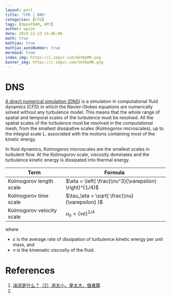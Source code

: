 ```yaml
---
layout: post
title: "CFD | DNS"
categories: [CFD]
tags: [OpenFOAM, HPC]
author: wpsze
date: 2024-12-23 14:06:00
math: true
mathjax: true
mathjax_autoNumber: true
mermaid: true
index_img: https://i.imgur.com/GkV6pMK.png
banner_img: https://i.imgur.com/GkV6pMK.png
---
```


# DNS

[A direct numerical simulation (DNS)](https://en.wikipedia.org/wiki/Direct_numerical_simulation) is a simulation in computational fluid dynamics (CFD) in which the Navier–Stokes equations are numerically solved without any turbulence model. This means that the whole range of spatial and temporal scales of the turbulence must be resolved. All the spatial scales of the turbulence must be resolved in the computational mesh, from the smallest dissipative scales (Kolmogorov microscales), up to the integral scale $L$, associated with the motions containing most of the kinetic energy.

In fluid dynamics, Kolmogorov microscales are the smallest scales in turbulent flow. At the Kolmogorov scale, viscosity dominates and the turbulence kinetic energy is dissipated into thermal energy. 

| Term | Formula|
|---------------------------|---|
| Kolmogorov length scale   |  $\eta = \left( \frac{\nu^3}{\varepsilon} \right)^{1/4}$ |
| Kolmogorov time scale     |  $\tau_\eta = \sqrt{ \frac{\nu}{\varepsilon} }$ |
| Kolmogorov velocity scale |  $u_\eta = \left( \nu \varepsilon \right)^{1/4}$ |

where

- $\varepsilon$ is the average rate of dissipation of turbulence kinetic energy per unit mass, and
- $\nu$ is the kinematic viscosity of the fluid.

# References

1. [湍流是什么？（2）涡太小，量太大，值难算](https://mp.weixin.qq.com/s?__biz=MzAxNzkyOTkxNw==&mid=2247489154&idx=1&sn=b770765d2d4b2c810180a9449300e846&chksm=9bdf5550aca8dc46994752a830236071d351ba846cc957932cbd199c0e14100cee6aa4aeb747&scene=21#wechat_redirect)
2. 